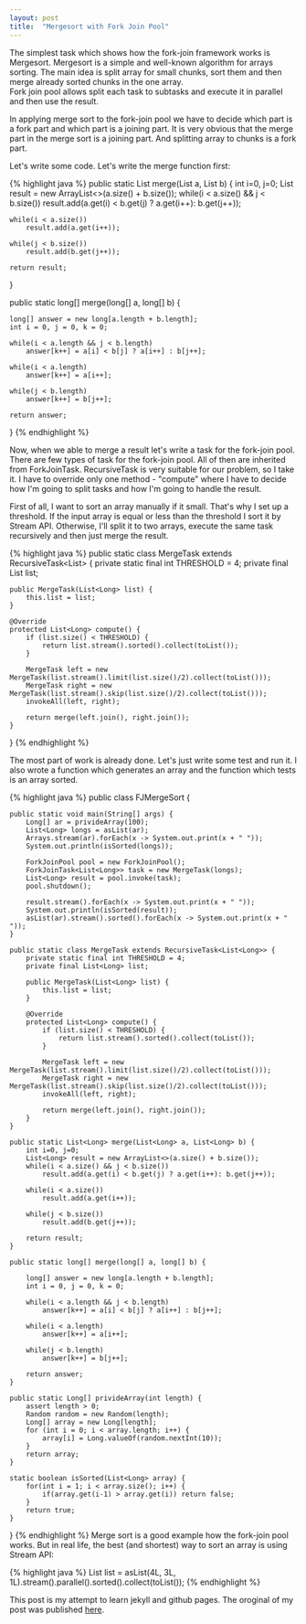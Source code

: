 ```yaml
---
layout: post
title:  "Mergesort with Fork Join Pool"
---
```


The simplest task which shows how the fork-join framework works is Mergesort. Mergesort is a simple and well-known algorithm for arrays sorting. 
The main idea is split array for small chunks, sort them and then merge already sorted chunks in the one array.  
Fork join pool allows split each task to subtasks and execute it in parallel and then use the result.

In applying merge sort to the fork-join pool we have to decide which part is a fork part and which part is a joining part. 
It is very obvious that the merge part in the merge sort is a joining part. And splitting array to chunks is a fork part.

Let's write some code. Let's write the merge function first:

{% highlight java %}
public static List<Long> merge(List<Long> a, List<Long> b) {
    int i=0, j=0;
    List<Long> result = new ArrayList<>(a.size() + b.size());
    while(i < a.size() && j < b.size())
        result.add(a.get(i) < b.get(j) ? a.get(i++): b.get(j++));

    while(i < a.size())
        result.add(a.get(i++));

    while(j < b.size())
        result.add(b.get(j++));

    return result;
}

public static long[] merge(long[] a, long[] b) {

    long[] answer = new long[a.length + b.length];
    int i = 0, j = 0, k = 0;

    while(i < a.length && j < b.length)
        answer[k++] = a[i] < b[j] ? a[i++] : b[j++];

    while(i < a.length)
        answer[k++] = a[i++];

    while(j < b.length)
        answer[k++] = b[j++];

    return answer;
}
{% endhighlight %}

Now, when we able to merge a result let's write a task for the fork-join pool. 
There are few types of task for the fork-join pool. All of then are inherited from ForkJoinTask. 
RecursiveTask is very suitable for our problem, so I take it. I have to override only one method - 
"compute" where I have to decide how I'm going to split tasks and how I'm going to handle the result. 

First of all, I want to sort an array manually if it small. That's why I set up a threshold. 
If the input array is equal or less than the threshold I sort it by Stream API. Otherwise, I'll split it to two arrays, 
execute the same task recursively and then just merge the result.

{% highlight java %}
public static class MergeTask extends RecursiveTask<List<Long>> {
    private static final int THRESHOLD = 4;
    private final List<Long> list;

    public MergeTask(List<Long> list) {
        this.list = list;
    }

    @Override    
    protected List<Long> compute() {
        if (list.size() < THRESHOLD) {
            return list.stream().sorted().collect(toList());
        }

        MergeTask left = new MergeTask(list.stream().limit(list.size()/2).collect(toList()));
        MergeTask right = new MergeTask(list.stream().skip(list.size()/2).collect(toList()));
        invokeAll(left, right);

        return merge(left.join(), right.join());
    }
}
{% endhighlight %}

The most part of work is already done. Let's just write some test and run it. 
I also wrote a function which generates an array and the function which tests is an array sorted. 

{% highlight java %}
public class FJMergeSort {

    public static void main(String[] args) {
        Long[] ar = privideArray(100);
        List<Long> longs = asList(ar);
        Arrays.stream(ar).forEach(x -> System.out.print(x + " "));
        System.out.println(isSorted(longs));

        ForkJoinPool pool = new ForkJoinPool();
        ForkJoinTask<List<Long>> task = new MergeTask(longs);
        List<Long> result = pool.invoke(task);
        pool.shutdown();

        result.stream().forEach(x -> System.out.print(x + " "));
        System.out.println(isSorted(result));
        asList(ar).stream().sorted().forEach(x -> System.out.print(x + " "));
    }

    public static class MergeTask extends RecursiveTask<List<Long>> {
        private static final int THRESHOLD = 4;
        private final List<Long> list;

        public MergeTask(List<Long> list) {
            this.list = list;
        }

        @Override        
        protected List<Long> compute() {
            if (list.size() < THRESHOLD) {
                return list.stream().sorted().collect(toList());
            }

            MergeTask left = new MergeTask(list.stream().limit(list.size()/2).collect(toList()));
            MergeTask right = new MergeTask(list.stream().skip(list.size()/2).collect(toList()));
            invokeAll(left, right);

            return merge(left.join(), right.join());
        }
    }

    public static List<Long> merge(List<Long> a, List<Long> b) {
        int i=0, j=0;
        List<Long> result = new ArrayList<>(a.size() + b.size());
        while(i < a.size() && j < b.size())
            result.add(a.get(i) < b.get(j) ? a.get(i++): b.get(j++));

        while(i < a.size())
            result.add(a.get(i++));

        while(j < b.size())
            result.add(b.get(j++));

        return result;
    }

    public static long[] merge(long[] a, long[] b) {

        long[] answer = new long[a.length + b.length];
        int i = 0, j = 0, k = 0;

        while(i < a.length && j < b.length)
            answer[k++] = a[i] < b[j] ? a[i++] : b[j++];

        while(i < a.length)
            answer[k++] = a[i++];

        while(j < b.length)
            answer[k++] = b[j++];

        return answer;
    }

    public static Long[] privideArray(int length) {
        assert length > 0;
        Random random = new Random(length);
        Long[] array = new Long[length];
        for (int i = 0; i < array.length; i++) {
            array[i] = Long.valueOf(random.nextInt(10));
        }
        return array;
    }

    static boolean isSorted(List<Long> array) {
        for(int i = 1; i < array.size(); i++) {
            if(array.get(i-1) > array.get(i)) return false;
        }
        return true;
    }
}
{% endhighlight %}
Merge sort is a good example how the fork-join pool works. But in real life, the best (and shortest) way to sort an array is using Stream API:

{% highlight java %}
List<Long> list = asList(4L, 3L, 1L).stream().parallel().sorted().collect(toList());
{% endhighlight %}

This post is my attempt to learn jekyll and github pages. The oroginal of my post was published [here][ms-goog].                  

[ms-goog]: https://rgaleyev.blogspot.com/2017/06/mergesort-with-fork-join-poll.html
